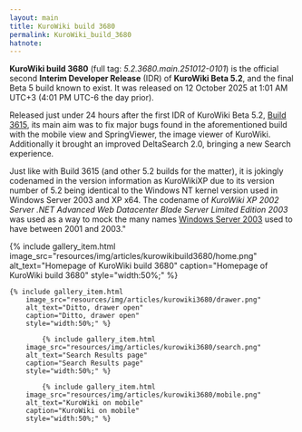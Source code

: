 ```yaml
---
layout: main
title: KuroWiki build 3680
permalink: KuroWiki_build_3680
hatnote:
---
```


**KuroWiki build 3680** (full tag: *5.2.3680.main.251012-0101*) is the official second **Interim Developer Release** (IDR) of **KuroWiki Beta 5.2**, and the final Beta 5 build known to exist. It was released on 12 October 2025 at 1:01 AM UTC+3 (4:01 PM UTC-6 the day prior).

Released just under 24 hours after the first IDR of KuroWiki Beta 5.2, [Build 3615](KuroWiki_build_3615), its main aim was to fix major bugs found in the aforementioned build with the mobile view and SpringViewer, the image viewer of KuroWiki. Additionally it brought an improved DeltaSearch 2.0, bringing a new Search experience.

Just like with Build 3615 (and other 5.2 builds for the matter), it is jokingly codenamed in the version information as KuroWikiXP due to its version number of 5.2 being identical to the Windows NT kernel version used in Windows Server 2003 and XP x64. The codename of *KuroWiki XP 2002 Server .NET Advanced Web Datacenter Blade Server Limited Edition 2003* was used as a way to mock the many names [Windows Server 2003](http://betawiki.net/wiki/Windows_Server_2003) used to have between 2001 and 2003."

<div class="container">
<div class="wiki-gallery">
    {% include gallery_item.html 
        image_src="resources/img/articles/kurowikibuild3680/home.png" 
        alt_text="Homepage of KuroWiki build 3680" 
        caption="Homepage of KuroWiki build 3680"
        style="width:50%;" %}

    {% include gallery_item.html 
        image_src="resources/img/articles/kurowiki3680/drawer.png" 
        alt_text="Ditto, drawer open" 
        caption="Ditto, drawer open"
        style="width:50%;" %}

            {% include gallery_item.html 
        image_src="resources/img/articles/kurowiki3680/search.png" 
        alt_text="Search Results page" 
        caption="Search Results page"
        style="width:50%;" %}

            {% include gallery_item.html 
        image_src="resources/img/articles/kurowiki3680/mobile.png" 
        alt_text="KuroWiki on mobile" 
        caption="KuroWiki on mobile"
        style="width:50%;" %}
</div>
